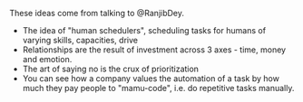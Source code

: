 These ideas come from talking to @RanjibDey.

- The idea of "human schedulers", scheduling tasks for humans of varying
    skills, capacities, drive
- Relationships are the result of investment across 3 axes - time, money and emotion.
- The art of saying no is the crux of prioritization
- You can see how a company values the automation of a task by how much they
    pay people to "mamu-code", i.e. do repetitive tasks manually.
